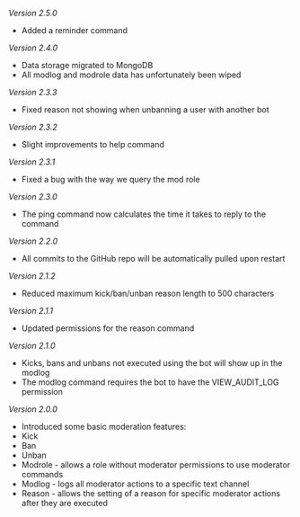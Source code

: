*Version 2.5.0*
- Added a reminder command

*Version 2.4.0*
- Data storage migrated to MongoDB 
- All modlog and modrole data has unfortunately been wiped

*Version 2.3.3*
- Fixed reason not showing when unbanning a user with another bot

*Version 2.3.2*
- Slight improvements to help command

*Version 2.3.1*
- Fixed a bug with the way we query the mod role

*Version 2.3.0*
- The ping command now calculates the time it takes to reply to the command

*Version 2.2.0*
- All commits to the GitHub repo will be automatically pulled upon restart

*Version 2.1.2*
- Reduced maximum kick/ban/unban reason length to 500 characters

*Version 2.1.1*
- Updated permissions for the reason command

*Version 2.1.0*
- Kicks, bans and unbans not executed using the bot will show up in the modlog
- The modlog command requires the bot to have the VIEW_AUDIT_LOG permission

*Version 2.0.0*
- Introduced some basic moderation features:
- Kick
- Ban
- Unban
- Modrole - allows a role without moderator permissions to use moderator commands
- Modlog - logs all moderator actions to a specific text channel
- Reason - allows the setting of a reason for specific moderator actions after they are executed